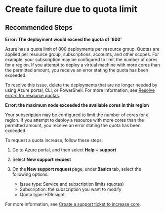 <properties
    pageTitle="Create failure due to quota limit"
    description="Create failure due to quota limit"
    service="microsoft.hdinsight"
    resource="clusters"
    authors="genlin"
    ms.author="jaserano"
    displayOrder=""
    selfHelpType="Generic"
    supportTopicIds="32681543"
    resourceTags=""
    productPesIds="15078"
    cloudEnvironments="public"
    articleId="0a3f2d71-7001-4cf0-8591-a95d9b0ce136"
/>

# Create failure due to quota limit

## **Recommended Steps**

**Error: The deployment would exceed the quota of '800'**

Azure has a quota limit of 800 deployments per resource group. Quotas are applied per resource group, subscriptions, accounts, and other scopes. For example, your subscription may be configured to limit the number of cores for a region. If you attempt to deploy a virtual machine with more cores than the permitted amount, you receive an error stating the quota has been exceeded.

To resolve this issue, delete the deployments that are no longer needed by using Azure portal, CLI, or PowerShell. For more information, see [Resolve errors for resource quotas](https://docs.microsoft.com/azure/azure-resource-manager/resource-manager-quota-errors).

**Error: the maximum node exceeded the available cores in this region**

Your subscription may be configured to limit the number of cores for a region. If you attempt to deploy a resource with more cores than the permitted amount, you receive an error stating the quota has been exceeded.

To request a quota increase, follow these steps:

1. Go to Azure portal, and then select **Help + support**
2. Select **New support request**
3. On the **New support request** page, under **Basics** tab, select the following options:

    - Issue type: Service and subscription limits (quotas)
    - Subscription: the subscription you want to modify
    - Quota type: HDInsight

For more information, see [Create a support ticket to increase core](https://docs.microsoft.com/azure/hdinsight/hdinsight-capacity-planning#quotas).
